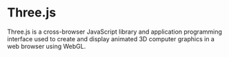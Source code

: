 # Three.js 
Three.js is a cross-browser JavaScript library and application programming interface used to create and display animated 3D computer graphics in a web browser using WebGL.